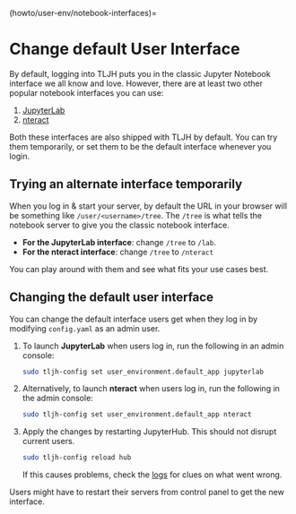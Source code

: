 (howto/user-env/notebook-interfaces)=

# Change default User Interface

By default, logging into TLJH puts you in the classic Jupyter Notebook
interface we all know and love. However, there are at least two other
popular notebook interfaces you can use:

1.  [JupyterLab](http://jupyterlab.readthedocs.io/en/stable/)
2.  [nteract](https://nteract.io/)

Both these interfaces are also shipped with TLJH by default. You can try
them temporarily, or set them to be the default interface whenever you
login.

## Trying an alternate interface temporarily

When you log in & start your server, by default the URL in your browser
will be something like `/user/<username>/tree`. The `/tree` is what
tells the notebook server to give you the classic notebook interface.

- **For the JupyterLab interface**: change `/tree` to `/lab`.
- **For the nteract interface**: change `/tree` to `/nteract`

You can play around with them and see what fits your use cases best.

## Changing the default user interface

You can change the default interface users get when they log in by
modifying `config.yaml` as an admin user.

1.  To launch **JupyterLab** when users log in, run the following in an
    admin console:

    ```bash
    sudo tljh-config set user_environment.default_app jupyterlab
    ```

2.  Alternatively, to launch **nteract** when users log in, run the
    following in the admin console:

    ```bash
    sudo tljh-config set user_environment.default_app nteract
    ```

3.  Apply the changes by restarting JupyterHub. This should not disrupt
    current users.

    ```bash
    sudo tljh-config reload hub
    ```

    If this causes problems, check the [logs](#troubleshoot-logs-jupyterhub) for
    clues on what went wrong.

Users might have to restart their servers from control panel to get the
new interface.
